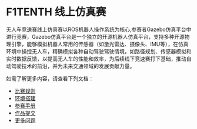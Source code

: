 # F1TENTH 线上仿真赛

无人车竞速赛线上仿真赛以ROS机器人操作系统为核心,参赛者Gazebo仿真平台中进行竞赛，Gazebo仿真平台是一个独立的开源机器人仿真平台，支持多种开源物理引擎，能够模拟机器人常用的传感器（如激光雷达、摄像头、IMU等），在仿真环境中操控无人车，精确模拟各种自动驾驶驾驶情境，如路径规划、传感器模拟和实时数据反馈，以提高无人车的性能和效率，为后续线下竞速赛打下基础，推动自动驾驶技术的前沿，并为未来交通领域的发展贡献力量。


如需了解更多内容，请查看下列文档：

- [比赛规则](./contest-rules)
- [环境搭建](./env-config)
- [参赛手册](./contest-handbook)
- [作品提交](./test-and-submit)
- [更多问题](./question-and-video)
